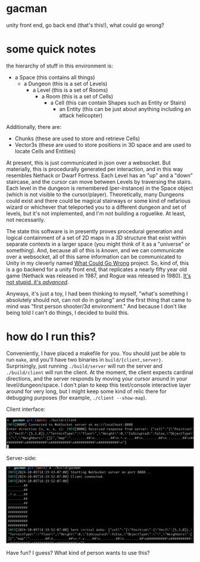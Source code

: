 # gacman
unity front end, go back end (that's this!), what could go wrong?

# some quick notes

the hierarchy of stuff in this environment is:
- a Space (this contains all things)
  - a Dungeon (this is a set of Levels)
    - a Level (this is a set of Rooms)
      - a Room (this is a set of Cells)
        - a Cell (this can contain Shapes such as Entity or Stairs)
          - an Entity (this can be just about anything including an attack helicopter)

Additionally, there are:
- Chunks (these are used to store and retrieve Cells)
- Vector3s (these are used to store positions in 3D space and are used to locate Cells and Entities)

At present, this is just communicated in json over a websocket. But materially, this is procedurally
generated per interaction, and in this way resembles Nethack or Dwarf Fortress. Each Level
has an "up" and a "down" staircase, and the cursor can move between Levels by traversing
the stairs. Each level in the dungeon is remembered (per-instance) in the Space object
(which is not visible to the cursor/player). Theoretically, many Dungeons could exist and
there could be magical stairways or some kind of nefarious wizard or whichever that teleported
you to a different dungeon and set of levels, but it's not implemented, and I'm not building
a roguelike. At least, not necessarily.

The state this software is in presently proves procedural generation and logical containment
of a set of 2D maps in a 3D structure that exist within separate contexts in a larger space
(you might think of it as a "universe" or something). And, because all of this is *known*,
and we can communicate over a websocket, all of this same information can be communicated to
Unity in my cleverly named [What Could Go Wrong](https://github.com/janearc/wcgw) project. So, kind of,
this is a go backend for a unity front end, that replicates a nearly fifty year old game (Nethack
was released in 1987, and Rogue was released in 1980). [It's not stupid, it's *advanced*](https://www.youtube.com/watch?v=aiGjK64z7KI).

Anyways, it's just a toy, I had been thinking to myself, "what's something I absolutely should not, can not do in golang"
and the first thing that came to mind was "first person shooter/3d environment." And because I don't
like being told I can't do things, I decided to build this.

# how do I run this?

Conveniently, I have placed a makefile for you. You should just be able to run `make`, and
you'll have two binaries in `build/{client,server}`. Surprisingly, just running `./build/server`
will run the server and `./build/client` will run the client. At the moment, the client 
expects cardinal directions, and the server responds by moving your cursor around in your
level/dungeon/space. I don't plan to keep this text/console interactive layer around for very
long, but I might keep some kind of relic there for debugging purposes (for example, `./client --show-map`).

Client interface:

![gacman client running on macos in zsh](https://github.com/janearc/gacman/blob/main/doc/client_ex.png?raw=true)

Server-side:

![gacman server running on macos in zsh](https://github.com/janearc/gacman/blob/main/doc/server_ex.png?raw=true)

Have fun? I guess? What kind of person wants to use this?
